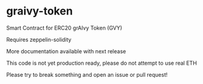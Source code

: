 # graivy-token
Smart Contract for ERC20 grAIvy Token (GVY)

Requires zeppelin-solidity

More documentation available with next release

This code is not yet production ready, please do not attempt to use real ETH

Please try to break something and open an issue or pull request!
